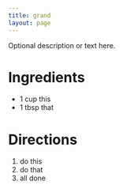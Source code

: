 ```yaml
---
title: grand
layout: page
---
```


Optional description or text here.

# Ingredients

* 1 cup this
* 1 tbsp that

# Directions

1.  do this
1.  do that
1.  all done
